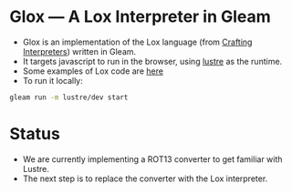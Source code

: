 # Glox — A Lox Interpreter in Gleam

- Glox is an implementation of the Lox language (from [Crafting Interpreters](https://craftinginterpreters.com)) written in Gleam.
- It targets javascript to run in the browser, using [lustre](https://hexdocs.pm/lustre/index.html) as the runtime.
- Some examples of Lox code are [here](https://github.com/munificent/craftinginterpreters/tree/01e6f5b8f3e5dfa65674c2f9cf4700d73ab41cf8/test/scanning)
- To run it locally:
```sh
gleam run -m lustre/dev start
```

# Status

- We are currently implementing a ROT13 converter to get familiar with Lustre.
- The next step is to replace the converter with the Lox interpreter.
 
